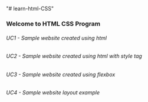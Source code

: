 "# learn-html-CSS" 

### Welcome to HTML CSS Program

###### UC1 - Sample website created using html

###### UC2 - Sample website created using html with style tag

###### UC3 - Sample website created using flexbox

###### UC4 - Sample website layout example
